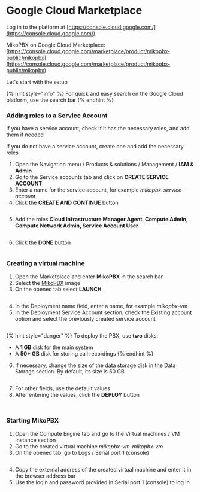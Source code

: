 # Google Cloud Marketplace

Log in to the platform at [https://console.cloud.google.com/](https://console.cloud.google.com/)

MikoPBX on Google Cloud Marketplace: [https://console.cloud.google.com/marketplace/product/mikopbx-public/mikopbx](https://console.cloud.google.com/marketplace/product/mikopbx-public/mikopbx)

Let's start with the setup

{% hint style="info" %}
For quick and easy search on the Google Cloud platform, use the search bar
{% endhint %}

### Adding roles to a Service Account

If you have a service account, check if it has the necessary roles, and add them if needed

If you do not have a service account, create one and add the necessary roles

1. Open the Navigation menu / Products & solutions / Management / **IAM & Admin**
2. Go to the Service accounts tab and click on **CREATE SERVICE ACCOUNT**
3. Enter a name for the service account, for example _mikopbx-service-account_
4. Click the **CREATE AND CONTINUE** button

<figure><img src="../../../.gitbook/assets/MikoPBXGoogleCloudInstallation_1.png" alt=""><figcaption></figcaption></figure>

5. Add the roles **Cloud Infrastructure Manager Agent, Compute Admin, Compute Network Admin, Service Account User**

<figure><img src="../../../.gitbook/assets/MikoPBXGoogleCloudInstallation_2.png" alt=""><figcaption></figcaption></figure>

6. Click the **DONE** button

<figure><img src="../../../.gitbook/assets/MikoPBXGoogleCloudInstallation_4.png" alt=""><figcaption></figcaption></figure>

### Creating a virtual machine

1. Open the Marketplace and enter **MikoPBX** in the search bar
2. Select the [MikoPBX](https://console.cloud.google.com/marketplace/product/mikopbx-public/mikopbx) image
3. On the opened tab select **LAUNCH**

<figure><img src="../../../.gitbook/assets/MikoPBXGoogleCloudInstallation_5.png" alt=""><figcaption></figcaption></figure>

4. In the Deployment name field, enter a name, for example _mikopbx-vm_
5. In the Deployment Service Account section, check the Existing account option and select the previously created service account

<figure><img src="../../../.gitbook/assets/MikoPBXGoogleCloudInstallation_7.png" alt=""><figcaption></figcaption></figure>

{% hint style="danger" %}
To deploy the PBX, use **two** disks:

* A **1 GB** disk for the main system
* A **50+ GB** disk for storing call recordings
{% endhint %}

6. If necessary, change the size of the data storage disk in the Data Storage section. By default, its size is 50 GB

<figure><img src="../../../.gitbook/assets/MikoPBXGoogleCloudInstallation_8.png" alt=""><figcaption></figcaption></figure>

7. For other fields, use the default values
8. After entering the values, click the **DEPLOY** button

<figure><img src="../../../.gitbook/assets/MikoPBXGoogleCloudInstallation_9.png" alt=""><figcaption></figcaption></figure>

<figure><img src="../../../.gitbook/assets/MikoPBXGoogleCloudInstallation_10.png" alt=""><figcaption></figcaption></figure>

### Starting MikoPBX

1. Open the Compute Engine tab and go to the Virtual machines / VM Instance section
2. Go to the created virtual machine _mikopbx-vm-mikopbx-vm_
3. On the opened tab, go to Logs / Serial port 1 (console)

<figure><img src="../../../.gitbook/assets/MikoPBXGoogleCloudInstallation_12.png" alt=""><figcaption></figcaption></figure>

4. Copy the external address of the created virtual machine and enter it in the browser address bar
5. Use the login and password provided in Serial port 1 (console) to log in

<figure><img src="../../../.gitbook/assets/MikoPBXGoogleCloudInstallation_14.png" alt=""><figcaption></figcaption></figure>
